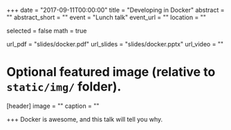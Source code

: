 +++
date = "2017-09-11T00:00:00"
title = "Developing in Docker"
abstract = ""
abstract_short = ""
event = "Lunch talk"
event_url = ""
location = ""

selected = false
math = true

url_pdf = "slides/docker.pdf"
url_slides = "slides/docker.pptx"
url_video = ""

# Optional featured image (relative to `static/img/` folder).
[header]
image = ""
caption = ""

+++
Docker is awesome, and this talk will tell you why.
